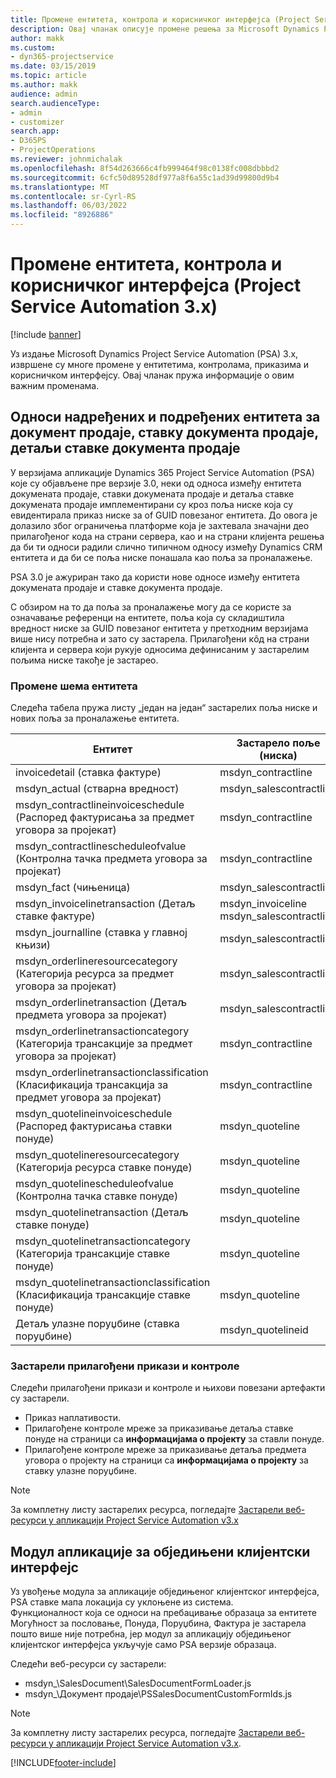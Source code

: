 ```yaml
---
title: Промене ентитета, контрола и корисничког интерфејса (Project Service Automation 3.x)
description: Овај чланак описује промене решења за Microsoft Dynamics Project Service Automation 3.x.
author: makk
ms.custom:
- dyn365-projectservice
ms.date: 03/15/2019
ms.topic: article
ms.author: makk
audience: admin
search.audienceType:
- admin
- customizer
search.app:
- D365PS
- ProjectOperations
ms.reviewer: johnmichalak
ms.openlocfilehash: 8f54d263666c4fb999464f98c0138fc008dbbbd2
ms.sourcegitcommit: 6cfc50d89528df977a8f6a55c1ad39d99800d9b4
ms.translationtype: MT
ms.contentlocale: sr-Cyrl-RS
ms.lasthandoff: 06/03/2022
ms.locfileid: "8926886"
---
```

# <a name="entity-control-and-user-interface-changes-project-service-automation-3x"></a>Промене ентитета, контрола и корисничког интерфејса (Project Service Automation 3.x)

[!include [banner](../../includes/psa-now-project-operations.md)]


Уз издање Microsoft Dynamics Project Service Automation (PSA) 3.x, извршене су многе промене у ентитетима, контролама, приказима и корисничком интерфејсу. Овај чланак пружа информације о овим важним променама.

## <a name="parent-child-relationships-for-sales-document-sales-document-line-sales-document-line-detail-entities"></a>Односи надређених и подређених ентитета за документ продаје, ставку документа продаје, детаљи ставке документа продаје
У верзијама апликације Dynamics 365 Project Service Automation (PSA) које су објављене пре верзије 3.0, неки од односа између ентитета докумената продаје, ставки докумената продаје и детаља ставке докумената продаје имплементирани су кроз поља ниске која су евидентирала приказ ниске за of GUID повезаног ентитета. До овога је долазило због ограничења платформе која је захтевала значајни део прилагођеног кода на страни сервера, као и на страни клијента решења да би ти односи радили слично типичном односу између Dynamics CRM ентитета и да би се поља ниске понашала као поља за проналажење.

PSA 3.0 је ажуриран тако да користи нове односе између ентитета докумената продаје и ставке документа продаје.

С обзиром на то да поља за проналажење могу да се користе за означавање референци на ентитете, поља која су складиштила вредност ниске за GUID повезаног ентитета у претходним верзијама више нису потребна и зато су застарела. Прилагођени кôд на страни клијента и сервера који рукује односима дефинисаним у застарелим пољима ниске такође је застарео.

### <a name="entity-schema-changes"></a>Промене шема ентитета
Следећа табела пружа листу „један на један“ застарелих поља ниске и нових поља за проналажење ентитета. 

 Ентитет |   Застарело поље (ниска) | Ново поље (проналажење)
--- | --- | ---
invoicedetail (ставка фактуре) |  msdyn_contractline |    msdyn_contractlineid
msdyn_actual (стварна вредност) | msdyn_salescontractline |   msdyn_salescontractlineid
msdyn_contractlineinvoiceschedule (Распоред фактурисања за предмет уговора за пројекат) |    msdyn_contractline |    msdyn_contractlineid
msdyn_contractlinescheduleofvalue (Контролна тачка предмета уговора за пројекат) |   msdyn_contractline |    msdyn_contractlineid
msdyn_fact (чињеница) | msdyn_salescontractline |   msdyn_salescontractlineid
msdyn_invoicelinetransaction (Детаљ ставке фактуре) | msdyn_invoiceline <br> msdyn_salescontractline | msdyn_invoicelineid <br> msdyn_salescontractlineid
msdyn_journalline (ставка у главној књизи) |  msdyn_salescontractline |   msdyn_salescontractlineid
msdyn_orderlineresourcecategory (Категорија ресурса за предмет уговора за пројекат) | msdyn_salescontractline |   msdyn_contractlineid
msdyn_orderlinetransaction (Детаљ предмета уговора за пројекат) | msdyn_salescontractline |   msdyn_salescontractlineid
msdyn_orderlinetransactioncategory (Категорија трансакције за предмет уговора за пројекат) |   msdyn_contractline |    msdyn_contractlineid
msdyn_orderlinetransactionclassification (Класификација трансакција за предмет уговора за пројекат) |   msdyn_contractline |    msdyn_contractlineid
msdyn_quotelineinvoiceschedule (Распоред фактурисања ставки понуде) |  msdyn_quoteline |   msdyn_quotelineid
msdyn_quotelineresourcecategory (Категорија ресурса ставке понуде) |    msdyn_quoteline |   msdyn_quotelineid
msdyn_quotelinescheduleofvalue (Контролна тачка ставке понуде) | msdyn_quoteline |   msdyn_quotelineid
msdyn_quotelinetransaction (Детаљ ставке понуде) |    msdyn_quoteline |   msdyn_quotelineid
msdyn_quotelinetransactioncategory (Категорија трансакције ставке понуде) |  msdyn_quoteline |   msdyn_quotelineid
msdyn_quotelinetransactionclassification (Класификација трансакције ставке понуде) |  msdyn_quoteline |   msdyn_quotelineid
Детаљ улазне поруџбине (ставка поруџбине) | msdyn_quotelineid | msdyn_quoteline 

### <a name="deprecated-custom-views-and-controls"></a>Застарели прилагођени прикази и контроле
Следећи прилагођени прикази и контроле и њихови повезани артефакти су застарели.

- Приказ наплативости.
- Прилагођене контроле мреже за приказивање детаља ставке понуде на страници са **информацијама о пројекту** за ставли понуде.
- Прилагођене контроле мреже за приказивање детаља предмета уговора о пројекту на страници са **информацијама о пројекту** за ставку улазне поруџбине.

> [!NOTE]
> За комплетну листу застарелих ресурса, погледајте [Застарели веб-ресурси у апликацији Project Service Automation v3.x](../developer-guides/web-resources-deprecated-v3.x.md)

## <a name="unified-client-interface-app-module"></a>Модул апликације за обједињени клијентски интерфејс
Уз увођење модула за апликације обједињеног клијентског интерфејса, PSA ставке мапа локација су уклоњене из система.  
Функционалност која се односи на пребацивање образаца за ентитете Могућност за пословање, Понуда, Поруџбина, Фактура је застарела пошто више није потребна, јер модул за апликацију обједињеног клијентског интерфејса укључује само PSA верзије образаца.  

Следећи веб-ресурси су застарели:

- msdyn_\SalesDocument\SalesDocumentFormLoader.js
- msdyn_\Документ продаје\PSSalesDocumentCustomFormIds.js

> [!NOTE]
> За комплетну листу застарелих ресурса, погледајте [Застарели веб-ресурси у апликацији Project Service Automation v3.x](../developer-guides/web-resources-deprecated-v3.x.md).




[!INCLUDE[footer-include](../../includes/footer-banner.md)]
